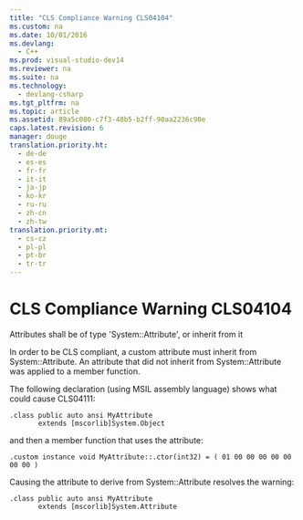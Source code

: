 ```yaml
---
title: "CLS Compliance Warning CLS04104"
ms.custom: na
ms.date: 10/01/2016
ms.devlang: 
  - C++
ms.prod: visual-studio-dev14
ms.reviewer: na
ms.suite: na
ms.technology: 
  - devlang-csharp
ms.tgt_pltfrm: na
ms.topic: article
ms.assetid: 89a5c080-c7f3-48b5-b2ff-90aa2236c90e
caps.latest.revision: 6
manager: douge
translation.priority.ht: 
  - de-de
  - es-es
  - fr-fr
  - it-it
  - ja-jp
  - ko-kr
  - ru-ru
  - zh-cn
  - zh-tw
translation.priority.mt: 
  - cs-cz
  - pl-pl
  - pt-br
  - tr-tr
---
```

# CLS Compliance Warning CLS04104
Attributes shall be of type 'System::Attribute', or inherit from it  
  
 In order to be CLS compliant, a custom attribute must inherit from System::Attribute.  An attribute that did not inherit from System::Attribute was applied to a member function.  
  
 The following declaration (using MSIL assembly language) shows what could cause CLS04111:  
  
```  
.class public auto ansi MyAttribute  
       extends [mscorlib]System.Object  
```  
  
 and then a member function that uses the attribute:  
  
```  
.custom instance void MyAttribute::.ctor(int32) = ( 01 00 00 00 00 00 00 00 )  
```  
  
 Causing the attribute to derive from System::Attribute resolves the warning:  
  
```  
.class public auto ansi MyAttribute  
       extends [mscorlib]System.Attribute  
```